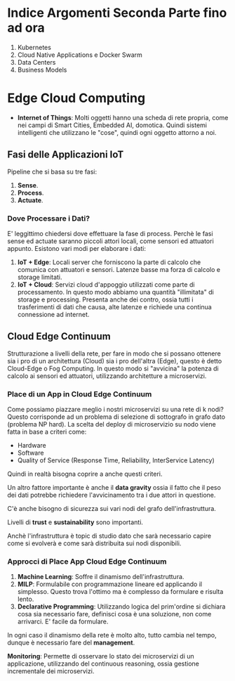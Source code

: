 # Indice Argomenti Seconda Parte fino ad ora

1. Kubernetes
2. Cloud Native Applications e Docker Swarm
3. Data Centers
4. Business Models

# Edge Cloud Computing

- **Internet of Things**: Molti oggetti hanno una scheda di rete propria, come nei campi di Smart Cities, Embedded AI, domotica. Quindi sistemi intelligenti che utilizzano le "cose", quindi ogni oggetto attorno a noi.

## Fasi delle Applicazioni IoT

Pipeline che si basa su tre fasi:

1. **Sense**.
2. **Process**.
3. **Actuate**.

### Dove Processare i Dati?

E' leggittimo chiedersi dove effettuare la fase di process. Perchè le fasi sense ed actuate saranno piccoli attori locali, come sensori ed attuatori appunto. Esistono vari modi per elaborare i dati:

1. **IoT + Edge**: Locali server che forniscono la parte di calcolo che comunica con attuatori e sensori. Latenze basse ma forza di calcolo e storage limitati.
2. **IoT + Cloud**: Servizi cloud d'appoggio utilizzati come parte di processamento. In questo modo abbiamo una quantità "illimitata" di storage e processing. Presenta anche dei contro, ossia tutti i trasferimenti di dati che causa, alte latenze e richiede una continua connessione ad internet.

## Cloud Edge Continuum

Strutturazione a livelli della rete, per fare in modo che si possano ottenere sia i pro di un architettura (Cloud) sia i pro dell'altra (Edge), questo è detto Cloud-Edge o Fog Computing. In questo modo si "avvicina" la potenza di calcolo ai sensori ed attuatori, utilizzando architetture a microservizi.

### Place di un App in Cloud Edge Continuum

Come possiamo piazzare meglio i nostri microservizi su una rete di k nodi? Questo corrisponde ad un problema di selezione di sottografo in grafo dato (problema NP hard). La scelta del deploy di microservizio su nodo viene fatta in base a criteri come:
- Hardware
- Software
- Quality of Service (Response Time, Reliability, InterService Latency)

Quindi in realtà bisogna coprire a anche questi criteri.

Un altro fattore importante è anche il **data gravity** ossia il fatto che il peso dei dati potrebbe richiedere l'avvicinamento tra i due attori in questione.

C'è anche bisogno di sicurezza sui vari nodi del grafo dell'infrastruttura.

Livelli di **trust** e **sustainability** sono importanti.

Anchè l'infrastruttura è topic di studio dato che sarà necessario capire come si evolverà e come sarà distribuita sui nodi disponibili.

### Approcci di Place App Cloud Edge Continuum

1. **Machine Learning**: Soffre il dinamismo dell'infrastruttura.
2. **MILP**: Formulabile con programmazione lineare ed applicando il simplesso. Questo trova l'ottimo ma è complesso da formulare e risulta lento.
3. **Declarative Programming**: Utilizzando logica del prim'ordine si dichiara cosa sia necessario fare, definisci cosa è una soluzione, non come arrivarci. E' facile da formulare.

In ogni caso il dinamismo della rete è molto alto, tutto cambia nel tempo, dunque è necessario fare del **management**.

**Monitoring**: Permette di osservare lo stato dei microservizi di un applicazione, utilizzando del continuous reasoning, ossia gestione incrementale dei microservizi.
